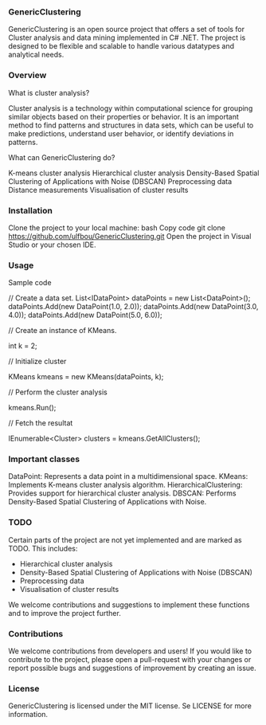 ### GenericClustering

GenericClustering is an open source project that offers a set of tools for Cluster analysis and data mining implemented in C# .NET. The project is designed to be flexible and scalable to handle various datatypes and analytical needs. 

### Overview

What is cluster analysis?

Cluster analysis is a technology within computational science for grouping similar objects based on their properties or behavior. It is an important method to find patterns and structures in data sets, which can be useful to make predictions, understand user behavior, or identify deviations in patterns.

What can GenericClustering do?

K-means cluster analysis
Hierarchical cluster analysis
Density-Based Spatial Clustering of Applications with Noise (DBSCAN)
Preprocessing data
Distance measurements
Visualisation of cluster results

### Installation
Clone the project to your local machine:
bash
Copy code
git clone https://github.com/ulfbou/GenericClustering.git
Open the project in Visual Studio or your chosen IDE.

### Usage

Sample code

// Create a data set.
List<IDataPoint<double>> dataPoints = new List<DataPoint<double>>();
dataPoints.Add(new DataPoint<double>(1.0, 2.0));
dataPoints.Add(new DataPoint<double>(3.0, 4.0));
dataPoints.Add(new DataPoint<double>(5.0, 6.0));

// Create an instance of KMeans. 

int k = 2;

// Initialize cluster

KMeans<double> kmeans = new KMeans<double>(dataPoints, k);

// Perform the cluster analysis

kmeans.Run();

// Fetch the resultat

IEnumerable<Cluster<double>> clusters = kmeans.GetAllClusters();

### Important classes
DataPoint<T>: Represents a data point in a multidimensional space. 
KMeans<T>: Implements K-means cluster analysis algorithm. 
HierarchicalClustering<T>: Provides support for hierarchical cluster analysis.
DBSCAN<T>: Performs Density-Based Spatial Clustering of Applications with Noise.

### TODO

Certain parts of the project are not yet implemented and are marked as TODO. This includes:

- Hierarchical cluster analysis
- Density-Based Spatial Clustering of Applications with Noise (DBSCAN)
- Preprocessing data
- Visualisation of cluster results

We welcome contributions and suggestions to implement these functions and to improve the project further. 

### Contributions
We welcome contributions from developers and users! If you would like to contribute to the project, please open a pull-request with your changes or report possible bugs and suggestions of improvement by creating an issue. 

### License
GenericClustering is licensed under the MIT license. Se LICENSE for more information.
